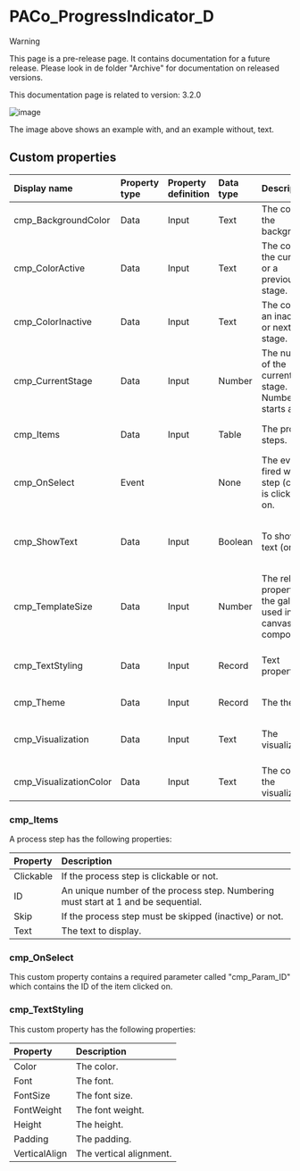 # PACo_ProgressIndicator_D

> [!WARNING]
> This page is a pre-release page. It contains documentation for a future release. Please look in de folder "Archive" for documentation on released versions.

This documentation page is related to version: 3.2.0

![image](https://github.com/formsandflows/PACo/assets/35654198/52855953-4fb6-463d-992e-5ee08b703ac8)

The image above shows an example with, and an example without, text.

## Custom properties

| Display name | Property type | Property definition | Data type | Description | Memo
| :--- | :--- | :--- | :--- | :--- | :--- |
| cmp_BackgroundColor | Data | Input | Text | The color of the background. | |
| cmp_ColorActive | Data | Input | Text | The color for the current or a previous stage. | |
| cmp_ColorInactive | Data | Input | Text | The color for an inactive or next stage. | |
| cmp_CurrentStage | Data | Input | Number | The number of the current stage. Numbering starts at 1. | |
| cmp_Items | Data | Input | Table | The process steps. | See the documention about cmp_Items below. |
| cmp_OnSelect | Event | | None | The event fired when a step (circle) is clicked on. |
| cmp_ShowText | Data | Input | Boolean | To show the text (or not). | If no text is shown, the progress indicator is centered vertically and the offset is not used. |
| cmp_TemplateSize | Data | Input | Number | The related property of the gallery used in this canvas component. | |
| cmp_TextStyling | Data | Input | Record | Text properties. | See the documention about cmp_TextStyling below. |
| cmp_Theme | Data | Input | Record | The theme. | See the documention on theming. |
| cmp_Visualization | Data | Input | Text | The visualization. | See the documention of PACo canvas component PACo_Visualization_A. |
| cmp_VisualizationColor | Data | Input | Text | The color of the visualization. | |

### cmp_Items
A process step has the following properties:

| Property | Description |
| :--- | :--- |
| Clickable | If the process step is clickable or not. |
| ID | An unique number of the process step. Numbering must start at 1 and be sequential. |
| Skip | If the process step must be skipped (inactive) or not. |
| Text | The text to display. |

### cmp_OnSelect
This custom property contains a required parameter called "cmp_Param_ID" which contains the ID of the item clicked on.

### cmp_TextStyling
This custom property has the following properties:

| Property | Description |
| :--- | :--- |
| Color | The color. |
| Font | The font. |
| FontSize | The font size. |
| FontWeight | The font weight. |
| Height | The height. |
| Padding | The padding. |
| VerticalAlign | The vertical alignment. |
